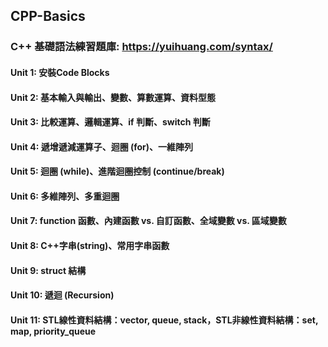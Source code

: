 ## CPP-Basics
### C++ 基礎語法練習題庫: https://yuihuang.com/syntax/
#### Unit 1: 安裝Code Blocks
#### Unit 2: 基本輸入與輸出、變數、算數運算、資料型態
#### Unit 3: 比較運算、邏輯運算、if 判斷、switch 判斷
#### Unit 4: 遞增遞減運算子、迴圈 (for)、一維陣列 
#### Unit 5: 迴圈 (while)、進階迴圈控制 (continue/break)
#### Unit 6: 多維陣列、多重迴圈
#### Unit 7: function 函數、內建函數 vs. 自訂函數、全域變數 vs. 區域變數
#### Unit 8: C++字串(string)、常用字串函數
#### Unit 9: struct 結構
#### Unit 10: 遞迴 (Recursion)
#### Unit 11: STL線性資料結構：vector, queue, stack，STL非線性資料結構：set, map, priority_queue
